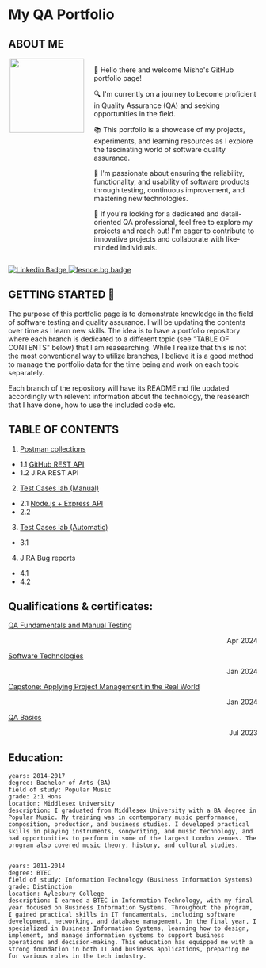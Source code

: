 <!DOCTYPE html>
<html>
<body>

# My QA Portfolio                
## ABOUT ME
<div style="display: flex; align-items: flex-start;">
    <img align="right" src="https://avatars.githubusercontent.com/u/59510395?s=400&u=49d6366f5d1602a5a42bb0d155ed704955fb67ed&v=4" width="150" height="150" style="margin-right: 20px;"/>
    <div>
        <p>👋 Hello there and welcome Misho's GitHub portfolio page!</p>
        <p>🔍 I'm currently on a journey to become proficient in Quality Assurance (QA) and seeking opportunities in the field.</p>
        <p>📚 This portfolio is a showcase of my projects, experiments, and learning resources as I explore the fascinating world of software quality assurance.</p>
        <p>🌱 I'm passionate about ensuring the reliability, functionality, and usability of software products through testing, continuous improvement, and mastering new technologies.</p>
        <p>💼 If you're looking for a dedicated and detail-oriented QA professional, feel free to explore my projects and reach out! I'm eager to contribute to innovative projects and collaborate with like-minded individuals.</p>
    </div>
</div>

<p>
    <a href="https://www.linkedin.com/in/mihmihaylov/" target="_blank">
        <img src="https://img.shields.io/badge/-mmihaylov-blue?style=flat-square&logo=Linkedin&logoColor=white&link=https://www.linkedin.com/in/mihmihaylov/" alt="Linkedin Badge">
    </a>
    <a href="https://lesnoe.bg/" target="_blank">
        <img src="https://img.shields.io/badge/lesno%20e%20.bg-8A2BE2" alt="lesnoe.bg badge">
    </a>
</p>




## GETTING STARTED 🚀
The purpose of this portfolio page is to demonstrate knowledge in the field of software testing and quality assurance. I will be updating the contents over time as I learn new skills. The idea is to have a portfolio repository where each branch is dedicated to a different topic (see "TABLE OF CONTENTS" below) that I am reasearching. While I realize that this is not the most conventional way to utilize branches, I believe it is a good method to manage the portfolio data for the time being and work on each topic separately. 

Each branch of the repository will have its README.md file updated accordingly with relevent information about the technology, the reasearch that I have done, how to use the included code etc.

## TABLE OF CONTENTS

1. [Postman collections](https://github.com/mimmato/portfolio/tree/Postman-collection)
- 1.1 [GitHub REST API](https://github.com/mimmato/portfolio/tree/Postman-collection/Postman%20Collections) 
- 1.2 JIRA REST API 

2. [Test Cases lab (Manual)]()
- 2.1 [Node.js + Express API](https://github.com/mimmato/portfolio/tree/nodeJS_Express_API)
- 2.2

3. [Test Cases lab (Automatic)]()
- 3.1 

4. JIRA Bug reports
- 4.1
- 4.2

## Qualifications & certificates:

[QA Fundamentals and Manual Testing](https://softuni.bg/Certificates/Details/213880/6219cf19) <div style="text-align: right;">Apr 2024</div>

[Software Technologies](https://softuni.bg/certificates/details/206329/f5488dd8) <div style="text-align: right;">Jan 2024</div>

[Capstone: Applying Project Management in the Real World](https://www.coursera.org/account/accomplishments/verify/38BMAN2Y59WM) <div style="text-align: right;">Jan 2024</div>

[QA Basics](https://softuni.bg/certificates/details/178607/9ecc6617) <div style="text-align: right;">Jul 2023</div>


## Education: 

    years: 2014-2017
    degree: Bachelor of Arts (BA)
    field of study: Popular Music
    grade: 2:1 Hons
    location: Middlesex University
    description: I graduated from Middlesex University with a BA degree in Popular Music. My training was in contemporary music performance, composition, production, and business studies. I developed practical skills in playing instruments, songwriting, and music technology, and had opportunities to perform in some of the largest London venues. The program also covered music theory, history, and cultural studies.


    years: 2011-2014
    degree: BTEC
    field of study: Information Technology (Business Information Systems)
    grade: Distinction
    location: Aylesbury College
    description: I earned a BTEC in Information Technology, with my final year focused on Business Information Systems. Throughout the program, I gained practical skills in IT fundamentals, including software development, networking, and database management. In the final year, I specialized in Business Information Systems, learning how to design, implement, and manage information systems to support business operations and decision-making. This education has equipped me with a strong foundation in both IT and business applications, preparing me for various roles in the tech industry.




</body>
</html>